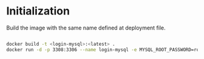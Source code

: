 # Initialization

Build the image with the same name defined at deployment file.

```bash

docker build -t <login-mysql>:<latest> .
docker run -d -p 3308:3306 --name login-mysql -e MYSQL_ROOT_PASSWORD=root login-mysql:0.X

```